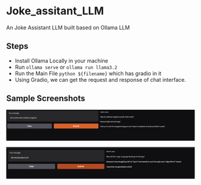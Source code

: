 # Joke_assitant_LLM
An Joke Assistant LLM built based on Ollama LLM

## Steps
- Install Ollama Locally in your machine
- Run `ollama serve` or `ollama run llama3.2`
- Run the Main File `python ${filename}` which has gradio in it
- Using Gradio, we can get the request and response of chat interface. 

## Sample Screenshots

![image](Sample1.png)

![image](Sample2.png)
